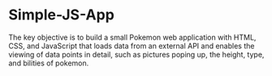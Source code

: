 # Simple-JS-App
The key objective is to build a small Pokemon web application with HTML, CSS, and JavaScript that loads data from an external API and enables the viewing of data points in detail, such as pictures poping up, the height, type, and bilities of pokemon.